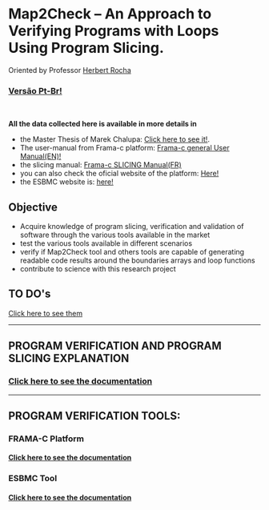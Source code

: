 # **Map2Check – An Approach to Verifying Programs with Loops Using Program Slicing.**

Oriented by Professor [Herbert Rocha](https://github.com/hbgit)

### [Versão Pt-Br!](./extras/translations/READMEptbr.md)

<br>

**All the data collected here is available in more details in**

-   the Master Thesis of Marek Chalupa: [Click here to see it!](./materials/thesis_PIBIC.pdf).
-   The user-manual from Frama-c platform: [Frama-c general User Manual(EN)!](./materials/frama-c-user-manual.pdf)
-   the slicing manual: [Frama-c SLICING Manual(FR)](./materials/frama-c-slicing-documentation-french.pdf)
-   you can also check the oficial website of the platform: [Here!](https://frama-c.com/index.html)
-   the ESBMC website is: [here!](http://esbmc.org/)

## **Objective**

-   Acquire knowledge of program slicing, verification and validation of software through the various tools available in the market
-   test the various tools available in different scenarios
-   verify if Map2Check tool and others tools are capable of generating readable code results around the boundaries arrays and loop functions
-   contribute to science with this research project

## **TO DO's**

[Click here to see them](./TODO.md)

---

## **PROGRAM VERIFICATION AND PROGRAM SLICING EXPLANATION**

### [Click here to see the documentation](./PSDefinitions.md)

---

## **PROGRAM VERIFICATION TOOLS:**

### **FRAMA-C Platform**

#### [Click here to see the documentation](./extras/frama-c/FramacTool.md)

### **ESBMC Tool**

#### [Click here to see the documentation](./extras/esbmc/esbmcTool.md)
